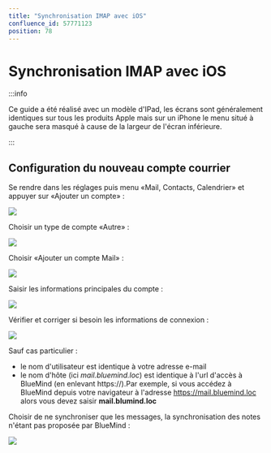 ```yaml
---
title: "Synchronisation IMAP avec iOS"
confluence_id: 57771123
position: 78
---
```

# Synchronisation IMAP avec iOS


:::info

Ce guide a été réalisé avec un modèle d'IPad, les écrans sont généralement identiques sur tous les produits Apple mais sur un iPhone le menu situé à gauche sera masqué à cause de la largeur de l'écran inférieure.

:::


## Configuration du nouveau compte courrier

Se rendre dans les réglages puis menu «Mail, Contacts, Calendrier» et appuyer sur «Ajouter un compte» :

![](../../../attachments/57771123/57771135.png)

Choisir un type de compte «Autre» :

![](../../../attachments/57771123/57771133.png)

Choisir «Ajouter un compte Mail» :

![](../../../attachments/57771123/57771131.png)

Saisir les informations principales du compte :

![](../../../attachments/57771123/57771129.png)

Vérifier et corriger si besoin les informations de connexion :

![](../../../attachments/57771123/57771127.png)

Sauf cas particulier :

- le nom d'utilisateur est identique à votre adresse e-mail
- le nom d'hôte (ici *mail.bluemind.loc*) est identique à l'url d'accès à BlueMind (en enlevant https://).Par exemple, si vous accédez à BlueMind depuis votre navigateur à l'adresse https://mail.bluemind.loc alors vous devez saisir **mail.blumind.loc**


Choisir de ne synchroniser que les messages, la synchronisation des notes n'étant pas proposée par BlueMind :

![](../../../attachments/57771123/57771125.png)


 

